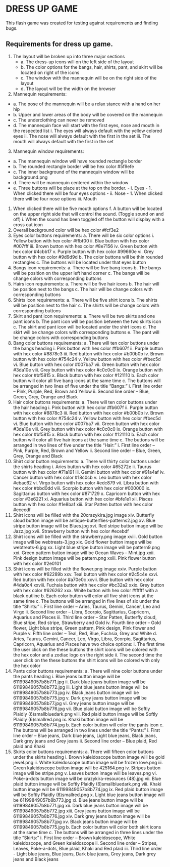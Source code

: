 # DRESS UP GAME
This flash game was created for testing against requirements and finding bugs.

## Requirements for dress up game.
1. The layout will be broken up into three major sections
   - a.	The dress-up icons will on the left side of the layout
   - b.	The color options for the bangs, hair, shirts, pant, and skirt will be located on right of the icons
   - c.	The window with the mannequin will be on the right side of the layout
   - d.	The layout will be the width on the browser
2.	Mannequin requirements:
   - a.	The pose of the mannequin will be a relax stance with a hand on her hip
   - b.	Upper and lower areas of the body will be covered on the mannequin
   - c.	The underclothing can never be removed
   - d.	The mannequin face will start with the first eyes, nose and mouth in the respected list
         i.	The eyes will always default with the yellow colored eyes
         ii.	The nose will always default with the first in the set
         iii.	The mouth will always default with the first in the set

3.	Mannequin window requirements:
   - a.	The mannequin window will have rounded rectangle border
   - b.	The rounded rectangle border will be hex color #5f9efe
   - c.	The inner background of the mannequin window will be background.png
   - d.	There will be mannequin centered within the window
   - e.	Three buttons will be place at the top on the border.
         - i.	Eyes
               - 1.	When clicked there will be four eyes options
         - ii.	Nose
               - 1.	When clicked there will be four nose options
iii.	Mouth
1.	When clicked there will be five mouth options
f.	A button will be located on the upper right side that will control the sound. (Toggle sound on and off)
i.	When the sound has been toggled off the button will display with a cross out icon
4.	Overall background color will be hex color #fcf3e2
5.	Eyes color buttons requirements:
a.	There will be six color options
i.	Yellow button with hex color #ffbf00
ii.	Blue button with hex color #007fff
iii.	Brown button with hex color #8e7156
iv.	Green button with hex color #4cbb17
v.	Purple button with hex color #99660e
vi.	Grey button with hex color #9d9d9d
b.	The color buttons will be thin rounded rectangles
c.	The buttons will be located under that eyes button
6.	Bangs icon requirements:
a.	There will be five bang icons
b.	The bangs will be position on the upper left hand corner
c.	The bangs will be change colors with corresponding buttons
7.	Hairs icon requirements:
a.	There will be five hair icons
b.	The hair will be position next to the bangs
c.	The hair will be change colors with corresponding buttons
8.	Shirts icon requirements:
a.	There will be five shirt icons
b.	The shirts will be position next to the hair
c.	The shirts will be change colors with corresponding buttons
9.	Skirt and pant icon requirements:
a.	There will be two skirts and one pant icons
b.	The pant icon will be position between the two skirts icon
c.	The skirt and pant icon will be located under the shirt icons
d.	The skirt will be change colors with corresponding buttons
e.	The pant will be change colors with corresponding buttons
10.	Bang color buttons requirements:
a.	There will ten color buttons under the bangs heading
i.	Pink button with hex color #fb607f
ii.	Purple button with hex color #8878c3
iii.	Red button with hex color #b00b0b
iv.	Brown button with hex color #754c24
v.	Yellow button with hex color #fbec5d
vi.	Blue button with hex color #007ba7
vii.	Green button with hex color #3da10e
viii.	Grey button with hex color #c0c0c0
ix.	Orange button with hex color #bf5815
x.	Black button with hex color #121110
b.	Each color button will color all five bang icons at the same time
c.	The buttons will be arranged in two lines of five under the title “Bangs:”
i.	First line order – Pink, Purple, Red, Brown and Yellow
ii.	Second line order – Blue, Green, Grey, Orange and Black
11.	Hair color buttons requirements:
a.	There will ten color buttons under the hair heading
i.	Pink button with hex color #fb607f
ii.	Purple button with hex color #8878c3
iii.	Red button with hex color #b00b0b
iv.	Brown button with hex color #754c24
v.	Yellow button with hex color #fbec5d
vi.	Blue button with hex color #007ba7
vii.	Green button with hex color #3da10e
viii.	Grey button with hex color #c0c0c0
ix.	Orange button with hex color #bf5815
x.	Black button with hex color #121110
b.	Each color button will color all five hair icons at the same time
c.	The buttons will be arranged in two lines of five under the title “Hair:”
i.	First line order – Pink, Purple, Red, Brown and Yellow
ii.	Second line order – Blue, Green, Grey, Orange and Black
12.	Shirt color button requirements:
a.	There will thirty color buttons under the shirts heading
i.	Aries button with hex color #65272e
ii.	Taurus button with hex color #71a191
iii.	Gemini button with hex color #91a4af
iv.	Cancer button with hex color #18c0cb
v.	Leo button with hex color #ebac62
vi.	Virgo button with hex color #edc879
vii.	Libra button with hex color #bbd0dd
viii.	Scorpio button with hex color #000000
ix.	Sagittarius button with hex color #871729
x.	Capricorn button with hex color #3e6221
xi.	Aquarius button with hex color #bfe1e1
xii.	Pisces button with hex color #1e8baf
xiii.	Star Patten button with hex color #ececdf
1.	Shirt icons will be filled with the 20crazykira.jpg image
xiv.	Butterfly cloud button image will be antique-butterflies-patterns2.jpg
xv.	Blue stripe button image will be Blues.jpg
xvi.	Red stripe button image will be Jazz.jpg
xvii.	Strawberry button with hex color #ecebdf
1.	Shirt icons will be filled with the strawberry.png image
xviii.	Gold button image will be webtreats-3.jpg
xix.	Gold flower button image will be webtreats-6.jpg
xx.	Light blue stripe button image will be pattern9.png
xxi.	Green pattern button image will be Ocean Waves – Mint.jpg
xxii.	Pink design button image will be pattern.png
xxiii.	Pink flower button with hex color #2e0101
1.	Shirt icons will be filled with the flower.png image
xxiv.	Purple button with hex color #62289b
xxv.	Teal button with hex color #2c5c4e
xxvi.	Red button with hex color #a70e0c
xxvii.	Blue button with hex color #4da0c4
xxviii.	Fuchsia button with hex color #bc32a2
xxix.	Grey button with hex color #626262
xxx.	White button with hex color #ffffff with a black outline
b.	Each color button will color all five shirt icons at the same time
c.	The buttons will be arranged in five lines of six under the title “Shirts:”
i.	First line order – Aries, Taurus, Gemini, Cancer, Leo and Virgo
ii.	Second line order – Libra, Scorpio, Sagittarius, Capricorn, Aquarius and Pisces
iii.	Third line order – Star Patten, Butterfly cloud, Blue stripe, Red stripe, Strawberry and Gold
iv.	Fourth line order – Gold flower, Light blue stripe, Green pattern, Pink design, Pink flower and Purple
v.	Fifth line order – Teal, Red, Blue, Fuchsia, Grey and White
d.	Aries, Taurus, Gemini, Cancer, Leo, Virgo, Libra, Scorpio, Sagittarius, Capricorn, Aquarius and Pisces have two choice options:
i.	The first time the user click on the these buttons the shirt icons will be colored with the hex color and a zodiac logo on the right side
ii.	The second time the user click on the these buttons the shirt icons will be colored with only the hex color
13.	Pants color buttons requirements:
a.	There will nine color buttons under the pants heading
i.	Blue jeans button image will be 61199849057b8b771.jpg
ii.	Dark blue jeans button image will be 61199849057b8b772.jpg
iii.	Light blue jeans button image will be 61199849057b8b773.jpg
iv.	Black jeans button image will be 61199849057b8b775.jpg
v.	Dark grey jeans button image will be 61199849057b8b77.jpg
vi.	Grey jeans button image will be 61199849057b8b776.jpg
vii.	Blue plaid button image will be Softly Plaidly (6)smallbluedark.png
viii.	Red plaid button image will be Softly Plaidly (6)smallred.png
ix.	Khaki button image will be 61199849057b8b774.jpg
b.	Each color button will color the pants icon
c.	The buttons will be arranged in two lines under the title “Pants:”
i.	First line order – Blue jeans, Dark blue jeans, Light blue jeans, Black jeans, Dark grey jeans and Grey jeans
ii.	Second line order – Blue plaid, Red plaid and Khaki
14.	Skirts color buttons requirements:
a.	There will fifteen color buttons under the skirts heading
i.	Brown kaleidoscope button image will be gold jewel.png
ii.	White kaleidoscope button image will be frozen love.png
iii.	Green kaleidoscope button image will be 425164.png
iv.	Stripes button image will be stripe.png
v.	Leaves button image will be leaves.png
vi.	Poke-a-dots button image will be crazykira-resources (48).jpg
vii.	Blue plaid button image will be Softly Plaidly (6)smallbluedark.png
viii.	Khaki button image will be 61199849057b8b774.jpg
ix.	Red plaid button image will be Softly Plaidly (6)smallred.png
x.	Light blue jeans button image will be 61199849057b8b773.jpg
xi.	Blue jeans button image will be 61199849057b8b771.jpg
xii.	Dark blue jeans button image will be 61199849057b8b772.jpg
xiii.	Grey jeans button image will be 61199849057b8b776.jpg
xiv.	Dark grey jeans button image will be 61199849057b8b77.jpg
xv.	Black jeans button image will be 61199849057b8b775.jpg
b.	Each color button will color both skirt icons at the same time
c.	The buttons will be arranged in three lines under the title “Skirts:”
i.	First line order – Brown kaleidoscope, White kaleidoscope, and Green kaleidoscope 
ii.	Second line order – Stripes, Leaves, Poke-a-dots, Blue plaid, Khaki and Red plaid
iii.	Third line order - Light blue jeans, Blue jeans, Dark blue jeans, Grey jeans, Dark grey jeans and Black jeans
